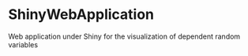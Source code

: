 # ShinyWebApplication
Web application under Shiny for the visualization of dependent random variables
